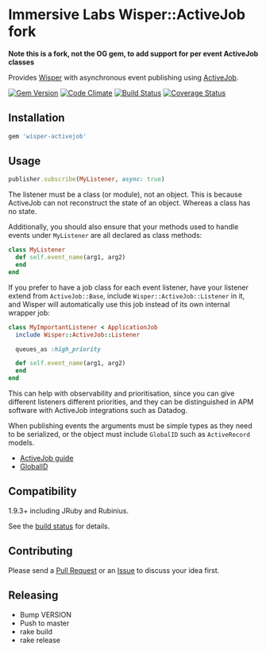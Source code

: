 # Immersive Labs Wisper::ActiveJob fork

**Note this is a fork, not the OG gem, to add support for per event ActiveJob classes**

Provides [Wisper](https://github.com/krisleech/wisper) with asynchronous event
publishing using
[ActiveJob](https://github.com/rails/rails/tree/master/activejob).

[![Gem Version](https://badge.fury.io/rb/wisper-activejob.png)](http://badge.fury.io/rb/wisper-activejob)
[![Code Climate](https://codeclimate.com/github/krisleech/wisper-activejob.png)](https://codeclimate.com/github/krisleech/wisper-activejob)
[![Build Status](https://travis-ci.org/krisleech/wisper-activejob.png?branch=master)](https://travis-ci.org/krisleech/wisper-activejob)
[![Coverage Status](https://coveralls.io/repos/krisleech/wisper-activejob/badge.png?branch=master)](https://coveralls.io/r/krisleech/wisper-activejob?branch=master)

## Installation

```ruby
gem 'wisper-activejob'
```

## Usage

```ruby
publisher.subscribe(MyListener, async: true)
```

The listener must be a class (or module), not an object. This is because ActiveJob
can not reconstruct the state of an object. Whereas a class has no state.

Additionally, you should also ensure that your methods used to handle events under `MyListener` are all declared as class methods:

```ruby
class MyListener
  def self.event_name(arg1, arg2)
  end
end
```

If you prefer to have a job class for each event listener, have your listener extend from `ActiveJob::Base`, include
`Wisper::ActiveJob::Listener` in it, and Wisper will automatically use this job instead of its own internal
wrapper job:

```ruby
class MyImportantListener < ApplicationJob
  include Wisper::ActiveJob::Listener

  queues_as :high_priority

  def self.event_name(arg1, arg2)
  end
end
```

This can help with observability and prioritisation, since you can give different listeners different priorities, and
they can be distinguished in APM software with ActiveJob integrations such as Datadog.

When publishing events the arguments must be simple types as they need to be
serialized, or the object must include `GlobalID` such as `ActiveRecord` models.

- [ActiveJob guide](http://edgeguides.rubyonrails.org/active_job_basics.html)
- [GlobalID](https://github.com/rails/globalid)

## Compatibility

1.9.3+ including JRuby and Rubinius.

See the [build status](https://travis-ci.org/krisleech/wisper-activejob) for details.

## Contributing

Please send a [Pull Request](https://github.com/krisleech/wisper-activejob/pulls)
or an [Issue](https://github.com/krisleech/wisper-activejob/issues) to discuss
your idea first.

## Releasing

- Bump VERSION
- Push to master
- rake build
- rake release
